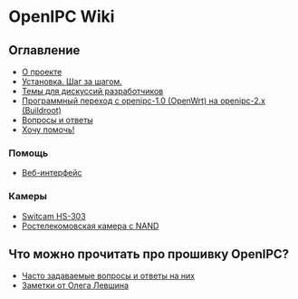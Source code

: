 # OpenIPC Wiki

Оглавление
----------

- [О проекте](about.md)
- [Установка. Шаг за шагом.](installation.md)
- [Темы для дискуссий разработчиков](discussion.md)
- [Программный переход с openipc-1.0 (OpenWrt) на openipc-2.x (Buildroot)](upgrade-from-1.md)
- [Вопросы и ответы](faq.md)
- [Хочу помочь!](participate.md)

### Помощь

- [Веб-интерфейс](help-webui.md)

### Камеры

- [Switcam HS-303](hardware-hs303.md)
- [Ростелекомовская камера с NAND](hardware-rtk-nand.md)

## Что можно прочитать про прошивку OpenIPC?

* [Часто задаваемые вопросы и ответы на них][faq1]
* [Заметки от Олега Левшина][faq3]

[faq1]: https://github.com/OpenIPC/camerasrnd/blob/master/docs/FAQ-ru.md
[faq3]: https://alarmsystem-cctv.ru/openipc-%D0%BE%D1%82%D0%BA%D1%80%D1%8B%D1%82%D1%8B%D0%B9-%D0%BA%D0%BE%D0%BB%D0%BB%D0%B5%D0%BA%D1%82%D0%B8%D0%B2/
